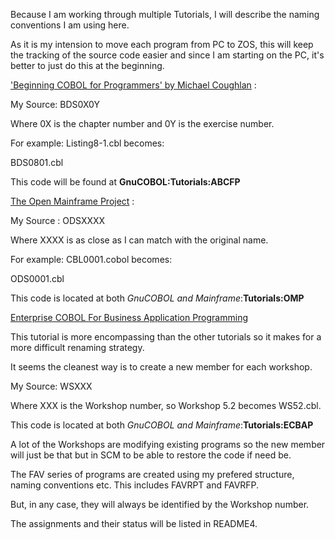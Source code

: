 Because I am working through multiple Tutorials, I will describe the naming conventions I am using here.

As it is my intension to move each program from PC to ZOS, this will keep the tracking of the source code easier and since I am starting on the PC, it's better to just do this at the beginning.

['Beginning COBOL for Programmers' by Michael Coughlan](http://www.apress.com/9781430262534) :

My Source: BDS0X0Y

Where 0X is the chapter number and 0Y is the exercise number.

For example: Listing8-1.cbl becomes:

BDS0801.cbl

This code will be found at **GnuCOBOL:Tutorials:ABCFP**

[The Open Mainframe Project](https://www.openmainframeproject.org/projects/coboltrainingcourse) :

My Source : ODSXXXX

Where XXXX is as close as I can match with the original name.

For example: CBL0001.cobol becomes:

ODS0001.cbl

This code is located at both *GnuCOBOL and Mainframe*:**Tutorials:OMP**

[Enterprise COBOL For Business Application Programming](https://community.ibm.com/community/user/ibmz-and-linuxone/viewdocument/enterprise-cobol-for-business-appli?CommunityKey=b0dae4a8-74eb-44ac-86c7-90f3cd32909a&tab=librarydocuments)

This tutorial is more encompassing than the other tutorials so it makes for a more difficult renaming strategy.

It seems the cleanest way is to create a new member for each workshop.

My Source: WSXXX

Where XXX is the Workshop number, so Workshop 5.2 becomes WS52.cbl.

This code is located at both *GnuCOBOL and Mainframe*:**Tutorials:ECBAP**

A lot of the Workshops are modifying existing programs so the new member will just be that but in SCM to be able to restore the code if need be.

The FAV series of programs are created using my prefered structure, naming conventions etc. This includes FAVRPT and FAVRFP.

But, in any case, they will always be identified by the Workshop number.

The assignments and their status will be listed in README4.

